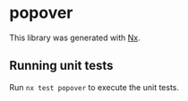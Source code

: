 # popover

This library was generated with [Nx](https://nx.dev).


## Running unit tests

Run `nx test popover` to execute the unit tests.

